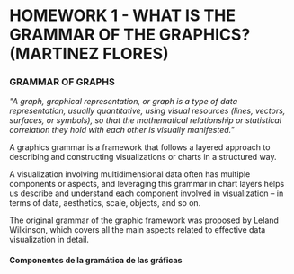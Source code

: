 # HOMEWORK 1 - WHAT IS THE GRAMMAR OF THE GRAPHICS? (MARTINEZ FLORES)

### GRAMMAR OF GRAPHS 

_"A graph, graphical representation, or graph is a type of data representation, usually quantitative, using visual resources (lines, vectors, surfaces, or symbols), so that the mathematical relationship or statistical correlation they hold with each other is visually manifested."_

A graphics grammar is a framework that follows a layered approach to describing and constructing visualizations or charts in a structured way.

A visualization involving multidimensional data often has multiple components or aspects, and leveraging this grammar in chart layers helps us describe and understand each component involved in visualization – in terms of data, aesthetics, scale, objects, and so on.

The original grammar of the graphic framework was proposed by Leland Wilkinson, which covers all the main aspects related to effective data visualization in detail.

#### Componentes de la gramática de las gráficas 

